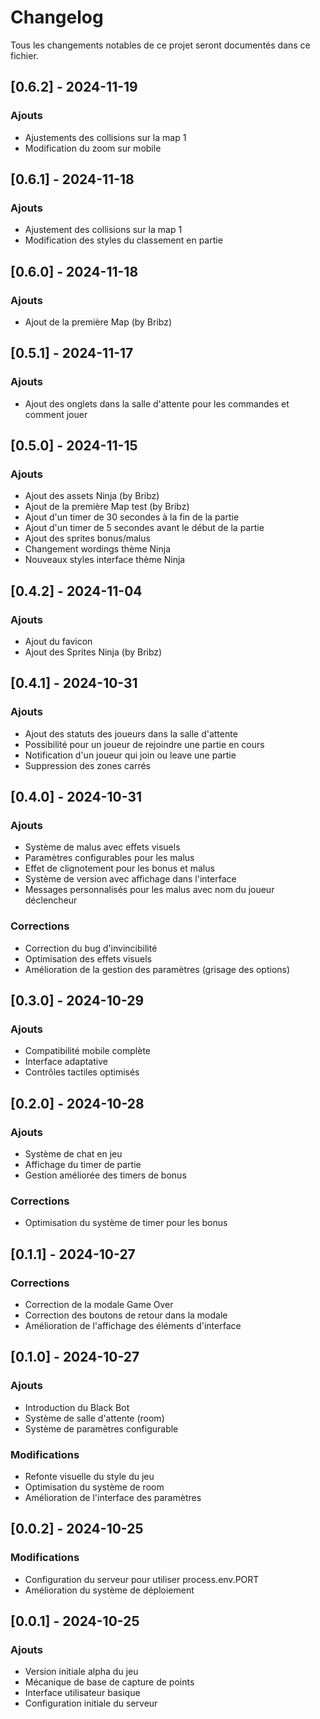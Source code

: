# Changelog
Tous les changements notables de ce projet seront documentés dans ce fichier.

## [0.6.2] - 2024-11-19
### Ajouts
- Ajustements des collisions sur la map 1
- Modification du zoom sur mobile

## [0.6.1] - 2024-11-18
### Ajouts
- Ajustement des collisions sur la map 1
- Modification des styles du classement en partie

## [0.6.0] - 2024-11-18
### Ajouts
- Ajout de la première Map (by Bribz)

## [0.5.1] - 2024-11-17
### Ajouts
- Ajout des onglets dans la salle d'attente pour les commandes et comment jouer

## [0.5.0] - 2024-11-15
### Ajouts
- Ajout des assets Ninja (by Bribz)
- Ajout de la première Map test (by Bribz)
- Ajout d'un timer de 30 secondes à la fin de la partie
- Ajout d'un timer de 5 secondes avant le début de la partie
- Ajout des sprites bonus/malus
- Changement wordings thème Ninja
- Nouveaux styles interface thème Ninja

## [0.4.2] - 2024-11-04
### Ajouts
- Ajout du favicon
- Ajout des Sprites Ninja (by Bribz)

## [0.4.1] - 2024-10-31
### Ajouts
- Ajout des statuts des joueurs dans la salle d'attente
- Possibilité pour un joueur de rejoindre une partie en cours
- Notification d'un joueur qui join ou leave une partie
- Suppression des zones carrés

## [0.4.0] - 2024-10-31
### Ajouts
- Système de malus avec effets visuels
- Paramètres configurables pour les malus
- Effet de clignotement pour les bonus et malus
- Système de version avec affichage dans l'interface
- Messages personnalisés pour les malus avec nom du joueur déclencheur

### Corrections
- Correction du bug d'invincibilité
- Optimisation des effets visuels
- Amélioration de la gestion des paramètres (grisage des options)

## [0.3.0] - 2024-10-29
### Ajouts
- Compatibilité mobile complète
- Interface adaptative
- Contrôles tactiles optimisés

## [0.2.0] - 2024-10-28
### Ajouts
- Système de chat en jeu
- Affichage du timer de partie
- Gestion améliorée des timers de bonus

### Corrections
- Optimisation du système de timer pour les bonus

## [0.1.1] - 2024-10-27
### Corrections
- Correction de la modale Game Over
- Correction des boutons de retour dans la modale
- Amélioration de l'affichage des éléments d'interface

## [0.1.0] - 2024-10-27
### Ajouts
- Introduction du Black Bot
- Système de salle d'attente (room)
- Système de paramètres configurable

### Modifications
- Refonte visuelle du style du jeu
- Optimisation du système de room
- Amélioration de l'interface des paramètres

## [0.0.2] - 2024-10-25
### Modifications
- Configuration du serveur pour utiliser process.env.PORT
- Amélioration du système de déploiement

## [0.0.1] - 2024-10-25
### Ajouts
- Version initiale alpha du jeu
- Mécanique de base de capture de points
- Interface utilisateur basique
- Configuration initiale du serveur